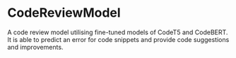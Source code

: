 # CodeReviewModel
A code review model utilising fine-tuned models of CodeT5 and CodeBERT. It is able to predict an error for code snippets and provide code suggestions and improvements.
